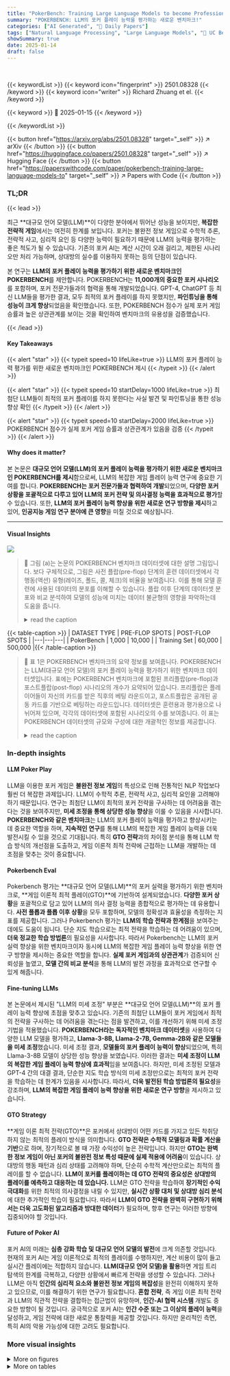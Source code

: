 ```yaml
---
title: "PokerBench: Training Large Language Models to become Professional Poker Players"
summary: "POKERBENCH: LLM의 포커 플레이 능력을 평가하는 새로운 벤치마크!"
categories: ["AI Generated", "🤗 Daily Papers"]
tags: ["Natural Language Processing", "Large Language Models", "🏢 UC Berkeley",]
showSummary: true
date: 2025-01-14
draft: false
---
```


<br>

{{< keywordList >}}
{{< keyword icon="fingerprint" >}} 2501.08328 {{< /keyword >}}
{{< keyword icon="writer" >}} Richard Zhuang et el. {{< /keyword >}}
 
{{< keyword >}} 🤗 2025-01-15 {{< /keyword >}}
 
{{< /keywordList >}}

{{< button href="https://arxiv.org/abs/2501.08328" target="_self" >}}
↗ arXiv
{{< /button >}}
{{< button href="https://huggingface.co/papers/2501.08328" target="_self" >}}
↗ Hugging Face
{{< /button >}}
{{< button href="https://paperswithcode.com/paper/pokerbench-training-large-language-models-to" target="_self" >}}
↗ Papers with Code
{{< /button >}}




### TL;DR


{{< lead >}}

최근 **대규모 언어 모델(LLM)**이 다양한 분야에서 뛰어난 성능을 보이지만, **복잡한 전략적 게임**에서는 여전히 한계를 보입니다. 포커는 불완전 정보 게임으로 수학적 추론, 전략적 사고, 심리적 요인 등 다양한 능력이 필요하기 때문에 LLM의 능력을 평가하는 좋은 척도가 될 수 있습니다. 기존의 포커 AI는 계산 시간이 오래 걸리고, 제한된 시나리오만 처리 가능하며, 상대방의 실수를 이용하지 못하는 등의 단점이 있습니다.  

본 연구는 **LLM의 포커 플레이 능력을 평가하기 위한 새로운 벤치마크인 POKERBENCH**를 제안합니다. POKERBENCH는 **11,000개의 중요한 포커 시나리오**를 포함하며, 포커 전문가들과의 협력을 통해 개발되었습니다.  GPT-4, ChatGPT 등 최신 LLM들을 평가한 결과, 모두 최적의 포커 플레이를 하지 못했지만, **파인튜닝을 통해 성능이 크게 향상**되었음을 확인했습니다.  또한, POKERBENCH 점수가 실제 포커 게임 승률과 높은 상관관계를 보이는 것을 확인하여 벤치마크의 유용성을 검증했습니다.

{{< /lead >}}


#### Key Takeaways

{{< alert "star" >}}
{{< typeit speed=10 lifeLike=true >}} LLM의 포커 플레이 능력 평가를 위한 새로운 벤치마크인 POKERBENCH 제시 {{< /typeit >}}
{{< /alert >}}

{{< alert "star" >}}
{{< typeit speed=10 startDelay=1000 lifeLike=true >}} 최첨단 LLM들이 최적의 포커 플레이를 하지 못한다는 사실 발견 및 파인튜닝을 통한 성능 향상 확인 {{< /typeit >}}
{{< /alert >}}

{{< alert "star" >}}
{{< typeit speed=10 startDelay=2000 lifeLike=true >}} POKERBENCH 점수가 실제 포커 게임 승률과 상관관계가 있음을 검증 {{< /typeit >}}
{{< /alert >}}

#### Why does it matter?
본 논문은 **대규모 언어 모델(LLM)의 포커 플레이 능력을 평가하기 위한 새로운 벤치마크인 POKERBENCH를 제시**함으로써, LLM의 복잡한 게임 플레이 능력 연구에 중요한 기여를 합니다.  **POKERBENCH는 포커 전문가들과 협력하여 개발**되었으며, **다양한 포커 상황을 포괄적으로 다루고 있어 LLM의 포커 전략 및 의사결정 능력을 효과적으로 평가**할 수 있습니다. 또한, **LLM의 포커 플레이 능력 향상을 위한 새로운 연구 방향을 제시**하고 있어, **인공지능 게임 연구 분야에 큰 영향**을 미칠 것으로 예상됩니다.

------
#### Visual Insights



![](https://arxiv.org/html/2501.08328/extracted/6132159/images/new_preflop_train_set_decision_distribution.png)

> 🔼 그림 (a)는 논문의 POKERBENCH 벤치마크 데이터셋에 대한 설명 그림입니다.  보다 구체적으로, 그림은 사전 플랍(pre-flop) 단계의 훈련 데이터셋에서 각 행동(액션) 유형(레이즈, 폴드, 콜, 체크)의 비율을 보여줍니다.  이를 통해 모델 훈련에 사용된 데이터의 분포를 이해할 수 있습니다.  플랍 이후 단계의 데이터셋 분포와 비교 분석하여 모델의 성능에 미치는 데이터 불균형의 영향을 파악하는데 도움을 줍니다.
> <details>
> <summary>read the caption</summary>
> (a) Pre-flop Train Set
> </details>





{{< table-caption >}}
| DATASET TYPE | PRE-FLOP SPOTS | POST-FLOP SPOTS |
|---|---|---|
| PokerBench | 1,000 | 10,000 |
| Training Set | 60,000 | 500,000 |{{< /table-caption >}}

> 🔼 표 1은 POKERBENCH 벤치마크의 요약 정보를 보여줍니다.  POKERBENCH는  LLM(대규모 언어 모델)의 포커 플레이 능력을 평가하기 위한 벤치마크 데이터셋입니다. 표에는 POKERBENCH 벤치마크에 포함된 프리플랍(pre-flop)과 포스트플랍(post-flop) 시나리오의 개수가 요약되어 있습니다. 프리플랍은 플레이어들이 자신의 카드를 받은 직후의 베팅 라운드이고, 포스트플랍은 공개된 공동 카드를 기반으로 베팅하는 라운드입니다.  데이터셋은 훈련용과 평가용으로 나뉘어져 있으며, 각각의 데이터셋에 포함된 시나리오의 수를 보여줍니다.  이 표는  POKERBENCH 데이터셋의 규모와 구성에 대한 개괄적인 정보를 제공합니다.
> <details>
> <summary>read the caption</summary>
> Table 1: PokerBench summary
> </details>





### In-depth insights


#### LLM Poker Play
LLM을 이용한 포커 게임은 **불완전 정보 게임**의 특성으로 인해 전통적인 NLP 작업보다 훨씬 더 복잡한 과제입니다.  LLM이 수학적 추론, 전략적 사고, 심리적 요인을 고려해야 하기 때문입니다.  연구는 최첨단 LLM이 최적의 포커 전략을 구사하는 데 어려움을 겪는다는 것을 보여주지만, **미세 조정을 통해 상당한 성능 향상**을 이룰 수 있음을 시사합니다. **POKERBENCH와 같은 벤치마크**는 LLM의 포커 플레이 능력을 평가하고 향상시키는 데 중요한 역할을 하며,  **지속적인 연구**를 통해 LLM의 복잡한 게임 플레이 능력을 더욱 발전시킬 수 있을 것으로 기대됩니다.  특히 **GTO 전략**과의 차이점 분석을 통해 LLM 학습 방식의 개선점을 도출하고, 게임 이론적 최적 전략에 근접하는 LLM을 개발하는 데 초점을 맞추는 것이 중요합니다.

#### Pokerbench Eval
Pokerbench 평가는 **대규모 언어 모델(LLM)**의 포커 실력을 평가하기 위한 벤치마크로, **게임 이론적 최적 플레이(GTO)**에 기반하여 설계되었습니다.  **다양한 포커 상황**을 포괄적으로 담고 있어 LLM의 의사 결정 능력을 종합적으로 평가하는 데 유용합니다.  **사전 플롭과 플롭 이후 상황**을 모두 포함하며, 모델의 정확성과 효율성을 측정하는 지표를 제공합니다.  그러나 Pokerbench 평가는 **LLM의 학습 전략과 한계점**을 보여주는 데에도 도움이 됩니다. 단순 지도 학습으로는 최적 전략을 학습하는 데 어려움이 있으며,  **더욱 정교한 학습 방법론**의 필요성을 시사합니다. 따라서 Pokerbench는 LLM의 포커 실력 향상을 위한 벤치마크이자 동시에 LLM의 복잡한 게임 플레이 능력 향상을 위한 연구 방향을 제시하는 중요한 역할을 합니다.  **실제 포커 게임과의 상관관계**가 검증되어 신뢰성을 높였고,  **모델 간의 비교 분석**을 통해 LLM의 발전 과정을 효과적으로 연구할 수 있게 해줍니다.

#### Fine-tuning LLMs
본 논문에서 제시된 "LLM의 미세 조정" 부분은 **대규모 언어 모델(LLM)**의 포커 플레이 능력 향상에 초점을 맞추고 있습니다. 기존의 최첨단 LLM들이 포커 게임에서 최적의 전략을 구사하는 데 어려움을 겪는다는 점을 발견하고, 이를 개선하기 위해 미세 조정 기법을 적용했습니다. **POKERBENCH라는 독자적인 벤치마크 데이터셋**을 사용하여 다양한 LLM 모델을 평가하고, **Llama-3-8B, Llama-2-7B, Gemma-2B와 같은 모델들을 미세 조정**했습니다. 미세 조정 결과, **모델들의 포커 플레이 능력이 향상**되었으며, 특히 Llama-3-8B 모델이 상당한 성능 향상을 보였습니다. 이러한 결과는 **미세 조정이 LLM의 복잡한 게임 플레이 능력 향상에 효과적**임을 보여줍니다. 하지만, 미세 조정된 모델과 GPT-4 간의 대결 결과, 단순한 지도 학습 방식의 미세 조정만으로는 최적의 포커 전략을 학습하는 데 한계가 있음을 시사합니다. 따라서, **더욱 발전된 학습 방법론의 필요성**을 강조하며, **LLM의 복잡한 게임 플레이 능력 향상을 위한 새로운 연구 방향**을 제시하고 있습니다.

#### GTO Strategy
**게임 이론 최적 전략(GTO)**은 포커에서 상대방이 어떤 카드를 가지고 있든 착취당하지 않는 최적의 플레이 방식을 의미합니다.  **GTO 전략은 수학적 모델링과 확률 계산을 기반**으로 하며, 장기적으로 볼 때 가장 수익성이 높은 전략입니다.  하지만 **GTO는 완벽한 정보 게임이 아닌 포커의 불완전 정보 특성 때문에 실제 적용에 어려움**이 있습니다.  상대방의 행동 패턴과 심리 상태를 고려해야 하며, 단순히 수학적 계산만으로는 최적의 플레이를 할 수 없습니다. **LLM이 포커를 플레이하는 데 GTO 전략의 중요성은 상대방의 플레이를 예측하고 대응하는 데 있습니다.**  LLM은 GTO 전략을 학습하여 **장기적인 수익 극대화**를 위한 최적의 의사결정을 내릴 수 있지만,  **실시간 상황 대처 및 상대방 심리 분석**에 대한 추가적인 학습이 필요합니다.  따라서 **LLM이 GTO 전략을 완벽히 구현하기 위해서는 더욱 고도화된 알고리즘과 방대한 데이터**가 필요하며,  향후 연구는 이러한 방향에 집중되어야 할 것입니다.

#### Future of Poker AI
포커 AI의 미래는 **심층 강화 학습 및 대규모 언어 모델의 발전**에 크게 의존할 것입니다.  현재의 포커 AI는 게임 이론적으로 최적의 플레이를 수행하지만, 계산 비용이 많이 들고 실시간 플레이에는 적합하지 않습니다.  **LLM(대규모 언어 모델)을 활용**하면 게임 트리 탐색의 한계를 극복하고, 다양한 상황에서 빠르게 전략을 생성할 수 있습니다.  그러나 LLM은 아직 **인간의 심리적 요소와 불완전 정보 게임의 복잡성**을 완전히 이해하지 못하고 있으므로, 이를 해결하기 위한 연구가 필요합니다.  **혼합 전략**,  즉 게임 이론 최적 전략과 LLM의 직관적 전략을 결합하는 접근법이 유망하며, **인간-AI 협력 시스템** 개발도 중요한 방향이 될 것입니다.  궁극적으로 포커 AI는 **인간 수준 또는 그 이상의 플레이 능력**을 달성하고, 게임 전략에 대한 새로운 통찰력을 제공할 것입니다.  하지만 윤리적인 측면, 특히 AI의 악용 가능성에 대한 고려도 필요합니다.


### More visual insights

<details>
<summary>More on figures
</summary>


![](https://arxiv.org/html/2501.08328/extracted/6132159/images/new_postflop_train_set_decision_distribution.png)

> 🔼 그림 (b)는 논문의 POKERBENCH 벤치마크에 사용된 훈련 데이터셋 중 포스트플랍(Post-flop) 단계의 액션 분포를 보여줍니다.  포스트플랍 단계는 플랍(flop), 턴(turn), 리버(river) 세 단계의 카드 공개 이후 베팅이 이루어지는 단계이며,  각 액션(레이즈, 폴드, 콜, 체크, 베트)의 비율을 나타냅니다. 이 그림은 모델의 훈련 과정에서 각 액션의 빈도를 파악하는 데 도움을 줍니다.  데이터 불균형 문제를 해결하기 위해 특정 액션(예: 폴드)에 대한 샘플링 전략이 사용되었을 수 있으며, 이는 모델의 학습 효율에 영향을 미칠 수 있습니다.
> <details>
> <summary>read the caption</summary>
> (b) Post-flop Train Set
> </details>



![](https://arxiv.org/html/2501.08328/extracted/6132159/images/new_preflop_test_set_decision_distribution.png)

> 🔼 그림 (c)는 논문의 POKERBENCH 벤치마크에 대한 설명에서 Pre-flop 단계의 벤치마크 데이터셋 분포를 보여줍니다.  Pre-flop은 포커 게임 시작 시 플레이어들이 자신의 카드를 받고 처음으로 베팅을 하는 단계입니다. 이 그림은 Pre-flop 단계에서 발생할 수 있는 다양한 행동(raise, fold, call, check)들의 비율을 시각적으로 나타내어,  POKERBENCH 벤치마크가 Pre-flop 상황을 얼마나 잘 대표하는지를 보여줍니다.  각 행동의 비율은 해당 행동이 Pre-flop 단계에서 얼마나 자주 발생하는지를 나타냅니다.  즉,  데이터 셋에서 각 행동이 차지하는 비율을 보여주는 그래프입니다.
> <details>
> <summary>read the caption</summary>
> (c) Pre-flop Benchmark
> </details>



![](https://arxiv.org/html/2501.08328/extracted/6132159/images/new_postflop_test_set_decision_distribution.png)

> 🔼 그림 (d)는 논문의 POKERBENCH 벤치마크에 대한 설명에서, 특히 플랍 이후(post-flop) 시나리오에 대한 행동 분포를 보여줍니다.  각 행동(레이즈, 폴드, 콜, 체크)의 비율을 나타내어, 모델 평가에 사용된 포커 상황의 유형을 보여줍니다.  즉,  실제 포커 게임에서 플랍 이후 어떤 행동이 얼마나 자주 발생하는지에 대한 분포를 시각적으로 보여줍니다.
> <details>
> <summary>read the caption</summary>
> (d) Post-flop Benchmark
> </details>



![](https://arxiv.org/html/2501.08328/extracted/6132159/images/loss_acc_plot_llama_3_8b_110k.png)

> 🔼 그림 1은 포커 게임에서의 행동 분포를 보여줍니다. (a)와 (b)는 학습 데이터셋의 행동 분포를, (c)와 (d)는 PokerBench 벤치마크에 포함된 샘플들의 행동 분포를 나타냅니다. 각 그래프는 '올인', '폴드', '콜', '체크', '베팅'과 같은 행동 유형과 그 빈도를 보여주어, 학습 데이터와 벤치마크 데이터 간의 행동 패턴 차이를 비교 분석하는 데 유용한 정보를 제공합니다.  특히, (a)와 (b)는 학습에 사용된 데이터의 균형을 평가하고, (c)와 (d)는 벤치마크의 대표성을 평가하는 데 도움이 됩니다.
> <details>
> <summary>read the caption</summary>
> Figure 1: Action distributions. (a) and (b) show the training dataset distribution, while (c) and (d) show the distribution for hands selected to be part of the PokerBench Benchmark.
> </details>



![](https://arxiv.org/html/2501.08328/extracted/6132159/images/board-texture/1.png)

> 🔼 그림 2는 POKERBENCH 훈련 데이터셋을 사용하여 Llama-3-8B 모델을 훈련시키는 동안의 역동성을 보여줍니다.  그래프는 훈련 단계(Optimizer Step)에 따른 훈련 손실(Training Loss), 검증 손실(Validation Loss), 프리플랍 훈련 EM 정확도(Preflop Train EM Accuracy), 프리플랍 테스트 EM 정확도(Preflop Test EM Accuracy), 포스트플랍 훈련 EM 정확도(Postflop Train EM Accuracy), 그리고 포스트플랍 테스트 EM 정확도(Postflop Test EM Accuracy)를 나타냅니다.  이를 통해 모델의 훈련 과정에서의 성능 변화와 안정성을 파악할 수 있습니다.
> <details>
> <summary>read the caption</summary>
> Figure 2: Training dyanmics of Llama-3-8B on PokerBench training dataset.
> </details>



![](https://arxiv.org/html/2501.08328/extracted/6132159/images/board-texture/2.png)

> 🔼 그림 (a)는 턴이 시작되기 전에 플롭에 단 하나의 높은 숫자 카드(A, K, Q, J, 10 중 하나)만 있고, 다른 카드들은 낮은 숫자 카드이며, 플러쉬나 스트레이트를 만들 수 있는 가능성이 적은 상황(즉, 드라이한 상황)을 보여줍니다.  이러한 상황은 텍사스 홀덤 포커에서 흔히 발생하며, 선수들은 이러한 상황에서 어떻게 베팅할지 전략적으로 결정해야 합니다.  이 그림은 POKERBENCH 벤치마크 데이터셋을 구성하는 보드 텍스쳐 유형 중 하나를 예시로 보여줍니다.
> <details>
> <summary>read the caption</summary>
> (a) Single Broadway Dry
> </details>



![](https://arxiv.org/html/2501.08328/extracted/6132159/images/board-texture/3.png)

> 🔼 그림 (b)는 팟에 흥미로운 액션이 발생할 가능성이 높은 플랍을 보여줍니다. '싱글 브로드웨이 웻'이라는 용어는 플랍에 브로드웨이 카드(A, K, Q, J, 10) 한 장만 있고, 다른 카드가 웻(페어나 드로우 가능성이 높음)인 경우를 의미합니다. 이 유형의 플랍은 플레이어에게 다양한 전략적 선택지를 제공하여 게임을 더욱 흥미롭게 만듭니다.
> <details>
> <summary>read the caption</summary>
> (b) Single Broadway Wet
> </details>



![](https://arxiv.org/html/2501.08328/extracted/6132159/images/board-texture/4.png)

> 🔼 그림 (c)는 텍사스 홀덤 포커에서 플랍(flop) 단계의 보드 텍스처(board texture) 중 하나인 '더블 브로드웨이(Double Broadway)'를 보여줍니다.  브로드웨이 카드(Broadway cards)는 10 이상의 숫자 카드(10, J, Q, K, A)를 의미하며, 더블 브로드웨이란 플랍에 브로드웨이 카드가 두 장 이상 나온 경우를 말합니다. 이러한 유형의 플랍은 강한 스타팅 핸드를 가진 플레이어에게 유리할 수 있으며, 게임의 전개에 큰 영향을 미칠 가능성이 높습니다. 그림에서는 브로드웨이 카드 두 장을 포함한 예시 플랍을 시각적으로 보여줍니다.
> <details>
> <summary>read the caption</summary>
> (c) Double Broadway
> </details>



![](https://arxiv.org/html/2501.08328/extracted/6132159/images/board-texture/5.png)

> 🔼 그림 (d)는 플랍 단계에서 세 장의 카드가 모두 높은 숫자 카드(Broadway cards, 10 이상의 카드)인 경우를 보여줍니다. 이러한 상황은 일반적으로 팟에 많은 돈이 걸려 있고, 플레이어들이 강한 핸드를 가지고 있을 가능성이 높다는 것을 시사합니다. 따라서, 이 시점에서의 플레이어 결정은 매우 중요하며,  상대방의 핸드를 예측하고 자신이 가지고 있는 카드를 바탕으로 최적의 전략을 선택해야 합니다.  게임의 복잡성과 전략적 중요성을 잘 보여주는 예시입니다.
> <details>
> <summary>read the caption</summary>
> (d) Triple Broadway
> </details>



![](https://arxiv.org/html/2501.08328/extracted/6132159/images/board-texture/6.png)

> 🔼 그림 (e)는 텍사스 홀덤 포커 게임에서 사용되는 보드 텍스처의 한 종류인 'Mid Dry'를 보여줍니다.  'Mid Dry'는 플랍(flop)에 낮은 숫자의 카드와 높은 숫자의 카드가 섞여 있고, 특정 패를 만들 확률이 낮은 보드를 의미합니다. 이러한 특징은 플레이어의 전략 결정에 영향을 미치며,  'Mid Dry' 보드는 플레이어가 어떻게 베팅 전략을 선택하는지에 대한 분석에 도움이 됩니다.  해당 그림은 POKERBENCH 벤치마크에서 사용되는 다양한 보드 유형의 예시 중 하나입니다.
> <details>
> <summary>read the caption</summary>
> (e) Mid Dry
> </details>



![](https://arxiv.org/html/2501.08328/extracted/6132159/images/board-texture/7.png)

> 🔼 그림 (f)는 텍사스 홀덤 포커 게임에서 플랍(flop) 단계의 보드 텍스처 유형 중 하나인 '다이내믹(Dynamic)'을 보여줍니다. 다이내믹 보드는 곧바로 승리하는 핸드를 형성하지는 않지만, 다음에 나올 턴(turn)과 리버(river) 카드에 따라 강력한 핸드가 완성될 가능성이 높은 보드를 의미합니다.  즉, 게임의 흐름이 역동적으로 변할 수 있는 상황을 나타냅니다. 그림에서는 다이내믹 보드의 예시로 9♥ 4♥ 7♦ 와 같은 카드 조합이 제시되어 있습니다. 이는 플러시나 스트레이트를 만들 가능성이 있어, 게임 결과에 큰 영향을 미칠 수 있습니다.
> <details>
> <summary>read the caption</summary>
> (f) Dynamic
> </details>



![](https://arxiv.org/html/2501.08328/extracted/6132159/images/board-texture/8.png)

> 🔼 그림 (g)는 매우 습하고 역동적인 플랍의 예시를 보여줍니다.  즉, 여러 강력한 족보(예: 플러시, 스트레이트)가 완성될 가능성이 높고, 게임의 흐름이 빠르게 변화할 수 있는 상황을 나타냅니다.  이러한 플랍에서는  다양한 베팅 전략을 사용할 수 있으며,  상대방의 카드와 베팅 패턴을 정확히 파악하는 것이 중요합니다.
> <details>
> <summary>read the caption</summary>
> (g) Very Wet/Dynamic
> </details>



![](https://arxiv.org/html/2501.08328/extracted/6132159/images/board-texture/9.png)

> 🔼 그림 (h)는 낮은 텍스처의 예시입니다. 즉, 카드의 숫자가 낮은 플롭을 보여줍니다. 이는 포커 게임에서 플레이어의 손패에 따라 전략을 세우는 데 영향을 미칠 수 있습니다.  낮은 숫자의 카드는 일반적으로 강한 패를 만들기 어렵기 때문에, 플레이어는 더욱 신중하게 베팅해야 할 수 있습니다.
> <details>
> <summary>read the caption</summary>
> (h) Low
> </details>



![](https://arxiv.org/html/2501.08328/extracted/6132159/images/board-texture/10.png)

> 🔼 그림 (i)는 5장의 공개 카드가 모두 같은 무늬(예: 모두 하트)인 텍사스 홀덤 포커의 플랍 상황을 보여줍니다. 이러한 상황은 플러시(Flush, 같은 무늬 5장)가 가능하다는 것을 의미하며, 게임 전략에 큰 영향을 미칩니다. 즉, 플레이어는 이 무늬에 맞춰 카드를 가지고 있는지, 또는 상대방이 가지고 있을 가능성을 고려하여 베팅 전략을 세워야 합니다. 이러한 유형의 플랍은 게임의 불확실성을 높이고, 플레이어의 심리적 요소와 전략적 사고를 더욱 중요하게 만듭니다.
> <details>
> <summary>read the caption</summary>
> (i) Monotone
> </details>



![](https://arxiv.org/html/2501.08328/extracted/6132159/images/board-texture/11.png)

> 🔼 그림 (j)는 포커 벤치마크 데이터셋 구성에 사용된 보드 텍스처 중 하나이며, '페어드 드라이(Paired Dry)' 라고 명명되어 있습니다.  이는 플랍(flop, 첫 세 장의 공개 카드)에 페어(같은 숫자의 카드 두 장)가 없고, 드로우(flush나 straight 같은 강한 패를 만들 가능성)가 없는 상황을 나타냅니다.  즉, 보드에 강한 패를 만들 가능성이 적은, 상대적으로 '드라이(dry)'한 상황에서 페어가 없는 패를 의미합니다. 이러한 특징을 가진 플랍은 게임 전략 수립에 있어 특별한 고려가 필요하며, 따라서 포커 벤치마크 데이터셋에 포함되어 모델의 다양한 게임 상황 이해 능력을 평가하는데 활용됩니다.
> <details>
> <summary>read the caption</summary>
> (j) Paired Dry
> </details>



![](https://arxiv.org/html/2501.08328/extracted/6132159/images/loss_acc_plot_llama_2_7b_110k.png)

> 🔼 그림 (k)는 텍사스 홀덤 포커 게임에서 사용되는 보드 텍스처 중 하나인 '페어드 다이내믹(Paired Dynamic)'을 보여줍니다.  '페어드 다이내믹'은 플랍(flop)에 두 장의 같은 숫자 카드(페어)가 포함되어 있고, 턴(turn)이나 리버(river)에서 같은 무늬의 카드가 추가로 나올 가능성이 높아 플러쉬(flush)나 스트레이트(straight)가 완성될 가능성이 있는 보드 텍스처 유형을 말합니다.  이러한 보드 텍스처는 게임 전략에 상당한 영향을 미치므로, 포커 AI 모델의 성능 평가를 위해 중요한 데이터로 사용됩니다.
> <details>
> <summary>read the caption</summary>
> (k) Paired Dynamic
> </details>



![](https://arxiv.org/html/2501.08328/extracted/6132159/images/loss_acc_plot_gemma_2b_110k.png)

> 🔼 그림 3은 후술할 포커 벤치마크(POKERBENCH) 데이터셋 생성 과정에서 사용된 플랍(flop) 보드 텍스처 유형들을 보여줍니다.  플랍은 3장의 커뮤니티 카드가 공개되는 포커 게임의 단계이며, 이 시점에서의 보드 패턴은 게임의 향방을 크게 좌우합니다.  POKERBENCH는 플랍 보드의 특징을 11가지 텍스처로 분류하여, 각 텍스처는 유사한 게임 상황을 나타내는 보드들을 포함합니다.  이러한 분류를 통해 전체 플랍 보드의 수를 줄여 모델 평가의 효율성을 높이고,  다양한 게임 상황을 고루 포함하는 균형 잡힌 데이터셋을 구축하는 데 도움이 됩니다.  예시로, (a)는 단일 브로드웨이 드라이(Single Broadway Dry), (b)는 단일 브로드웨이 웻(Single Broadway Wet), (c)는 이중 브로드웨이(Double Broadway), (d)는 삼중 브로드웨이(Triple Broadway), (e)는 중간 드라이(Mid Dry), (f)는 다이나믹(Dynamic), (g)는 매우 웻/다이나믹(Very Wet/Dynamic), (h)는 로우(Low), (i)는 모노톤(Monotone), (j)는 페어드 드라이(Paired Dry), (k)는 페어드 다이나믹(Paired Dynamic) 보드 텍스처를 보여줍니다. 각 텍스처는 플랍 보드의 카드 구성과 강도, 그리고 그에 따른 게임 전략의 유사성을 기준으로 분류되었습니다.
> <details>
> <summary>read the caption</summary>
> Figure 3: Different board textures used to classify flops for filtering post-flop search space.
> </details>



</details>




<details>
<summary>More on tables
</summary>


{{< table-caption >}}
| Evaluation Type | Model | Overall Accuracy EM ↑ | Overall Accuracy AA ↑ | Post-Flop Accuracy EM ↑ | Post-Flop Accuracy AA ↑ | Pre-Flop Accuracy EM ↑ | Pre-Flop Accuracy AA ↑ |
|---|---|---|---|---|---|---|---| 
| Pre-Trained Models (Few-Shot) | Llama-3 (8B) | 26.02 | 40.03 | 14.96 | 31.25 | 37.77 | 49.30 |
|  | Llama-2 (70B) | 36.48 | 48.30 | 32.95 | 41.11 | 40.20 | 55.90 |
|  | Llama-3 (70B) | 39.16 | 49.78 | 34.30 | 45.40 | 44.30 | 54.40 |
|  | ChatGPT 3.5 | 29.96 | 39.69 | 18.75 | 34.19 | 41.80 | 45.50 |
|  | **GPT-4** | **53.55** | **65.54** | **52.18** | **62.69** | **55.00** | **66.50** |
| Fine-Tuned Models (Zero-Shot) | Gemma (2B) | 51.84 | 62.74 | 41.57 | 52.94 | 62.70 | 73.10 |
|  | Llama-2 (7B)) | 78.11 | 79.91 | 76.52 | 79.55 | 79.80 | 80.30 |
|  | **Llama-3 (8B)** | **78.26** | **80.64** | **76.52** | **79.07** | **80.10** | **82.30** |{{< /table-caption >}}
> 🔼 이 표는 다양한 사전 훈련된 및 미세 조정된 대규모 언어 모델(LLM)의 포커벤치(PokerBench) 성능을 보여줍니다.  포커벤치는 LLM의 포커 플레이 능력을 평가하기 위한 벤치마크이며, 표에는 각 모델의 사전 훈련(Few-Shot) 및 미세 조정(Zero-Shot) 성능이 정확도(EM, AA)와 함께 제시됩니다.  정확도는 사전 훈련된 모델과 미세 조정된 모델 간의 성능 차이를 보여주는 지표입니다.
> <details>
> <summary>read the caption</summary>
> Table 2: Performance of various pre-trained and fine-tuned LLMs on PokerBench.
> </details>

{{< table-caption >}}
| CHECKPOINT NAME | EM | AA |
|---|---|---|
| Llama-3-8B 800 | 58.62 | 61.32 |
| Llama-3-8B 1600 | 65.96 | 69.60 |
| Llama-3-8B 5000 | 78.26 | 80.64 |{{< /table-caption >}}
> 🔼 이 표는 1대1 포커 게임을 위한 세 가지 모델의 체크포인트를 보여줍니다. 각 체크포인트는 Llama-3-8B 모델의 미세 조정 과정에서 특정 최적화 단계를 나타내며, EM(정확히 일치하는 정확도)과 AA(행동 정확도)라는 두 가지 지표를 사용하여 성능이 평가됩니다.  각 지표의 수치는 해당 체크포인트에서 모델의 포커 플레이 능력을 나타냅니다. 이러한 체크포인트는 후속 실험에서 서로 대결하여 POKERBENCH 점수와 실제 포커 게임 승률 간의 상관관계를 분석하는 데 사용됩니다.
> <details>
> <summary>read the caption</summary>
> Table 3: Selected checkpoints for heads-up games.
> </details>

{{< table-caption >}}
| GAME | WINNER | WIN RATE |
|---|---|---|
| 5000 vs 1600 | 5000 | 24.79 bb/100 |
| 5000 vs 800 | 5000 | 50.88 bb/100 |
| 1600 vs 800 | 1600 | 34.99 bb/100 |{{< /table-caption >}}
> 🔼 표 4는 세 개의 미세 조정된 Llama-3-8B 모델 검사점 간의 1대1 포커 게임 결과를 보여줍니다. 각 모델은 POKERBENCH 벤치마크에서 다른 점수를 받았습니다. 각 모델은 다른 두 모델과 5만 번의 핸드를 플레이하여 통계적으로 유의미한 결과를 얻었습니다. 표에는 각 게임의 승자와 100핸드당 빅 블라인드(bb/100) 단위로 표현된 승률이 나와 있습니다. 이는 모델의 POKERBENCH 점수와 실제 포커 플레이 성능 간의 상관관계를 평가하기 위한 것입니다.
> <details>
> <summary>read the caption</summary>
> Table 4: Results of heads-up games against players 5000, 1600 and 800.
> </details>

{{< table-caption >}}
| GAME STAGE | WINNER | WIN RATE |
|---|---|---|
| Overall | GPT-4 | 22.20 bb/100 |
| Pre-flop | 5000 | 17.80 bb/100 |
| Flop | GPT-4 | 34.97 bb/100 |
| Turn | GPT-4 | 24.04 bb/100 |
| River | 5000 | 18.02 bb/100 |{{< /table-caption >}}
> 🔼 표 5는 5000번 플레이어와 GPT-4 간의 1,000회 헤드업 게임 결과를 보여줍니다. 표본 크기가 제한적이므로 승률의 절대값은 그다지 의미가 없습니다. 대신, 모델 성능을 더 잘 이해하기 위해 플레이 스타일 분석을 제공합니다.  GPT-4는 전체 게임에서, 그리고 플랍, 턴 단계에서도 승률이 높았습니다. 리버 단계에서는 5000번 플레이어가 승률이 더 높았습니다. 이는 GPT-4가 공격적인 플레이 스타일을 보인 반면, 5000번 플레이어는 보다 수동적인 전략을 사용했기 때문입니다.
> <details>
> <summary>read the caption</summary>
> Table 5: Results of the 1,000 heads-up games between Player 5000 and GPT-4. As the sample size is limited, the absolute value of win-rate is less meaningful. Instead, we provide a playing style analysis to better understand the models’ performances.
> </details>

{{< table-caption >}}
| GAME STAGE | ACTION | GPT-4 | LLAMA |
|---|---|---|---| 
| Pre-flop | Open-Raises (Percentage) | 15.3% | **27.3%** |
| Flop + Turn | Donking-Bets (Percentage) | **25.0%** | 0.0% |
| Flop + Turn | Bets/Raises (Times/Street) | **0.823** | 0.312 |
| River | Bets/Raises (Times/Street) | **0.465** | 0.134 |{{< /table-caption >}}
> 🔼 이 표는 GPT-4와 미세 조정된 모델(Player 5000)의 플레이 스타일을 요약하여 비교 분석한 결과를 보여줍니다.  프리플랍, 플랍 및 턴, 리버 단계별로 각 모델의 공격성(레이즈 빈도) 및 특정 전략(예: 돈킹 전략 사용 여부)을 정량적으로 비교하여, 각 모델의 강점과 약점을 파악하고 전반적인 플레이 스타일의 차이점을 보여줍니다.
> <details>
> <summary>read the caption</summary>
> Table 6: Playing Style Summary of GPT-4 vs. Player 5000
> </details>

{{< table-caption >}}
| Few-Shot Prompt |  |
|---|---| 
| ```text
You are a specialist in playing 6-handed No Limit Texas Holdem. The following will be a game scenario and you need to make the optimal decision.

Here is a game summary:

The small blind is 0.5 chips and the big blind is 1 chips. Everyone started with 100 chips.

The player positions involved in this game are UTG, HJ, CO, BTN, SB, BB.

In this hand, your position is HJ, and your holding is [King of Heart and King of Spade].

Before the flop, HJ raise 2.0, CO raise 6.5, and SB raise 17.5. Assume that all other players that is not mentioned folded.

Now it is your turn to make a move.

To remind you, the current pot size is 27.0 chips, and your holding is [King of Heart and King of Spade].

Decide on an action based on the strength of your hand on this board, your position, and actions before you. Do not explain your answer.

Your optimal action is: **all in**
``` |  |{{< /table-caption >}}
> 🔼 표 7은 사전 훈련된 거대 언어 모델의 몇 번의 시도만으로 평가하기 위해 사용된 예시 프롬프트를 보여줍니다. 위 예시는 하나의 단일 지점에 대한 프롬프트이며, 실제 몇 번의 시도만으로 평가 시나리오에서는 질의 지점이 제시되기 전에 여러 지점이 모델에 제시됩니다.
> <details>
> <summary>read the caption</summary>
> Table 7: Example prompt used for few-shot evaluations of pre-trained LLMs. The above example is a prompt for one single spot. In the few-shot scenario, multiple such spots are presented to the model before the query spot is presented.
> </details>

</details>




### Full paper

{{< gallery >}}
<img src="paper_images/1.png" class="grid-w50 md:grid-w33 xl:grid-w25" />
<img src="paper_images/2.png" class="grid-w50 md:grid-w33 xl:grid-w25" />
<img src="paper_images/3.png" class="grid-w50 md:grid-w33 xl:grid-w25" />
<img src="paper_images/4.png" class="grid-w50 md:grid-w33 xl:grid-w25" />
<img src="paper_images/5.png" class="grid-w50 md:grid-w33 xl:grid-w25" />
<img src="paper_images/6.png" class="grid-w50 md:grid-w33 xl:grid-w25" />
<img src="paper_images/7.png" class="grid-w50 md:grid-w33 xl:grid-w25" />
<img src="paper_images/8.png" class="grid-w50 md:grid-w33 xl:grid-w25" />
<img src="paper_images/9.png" class="grid-w50 md:grid-w33 xl:grid-w25" />
<img src="paper_images/10.png" class="grid-w50 md:grid-w33 xl:grid-w25" />
<img src="paper_images/11.png" class="grid-w50 md:grid-w33 xl:grid-w25" />
{{< /gallery >}}
